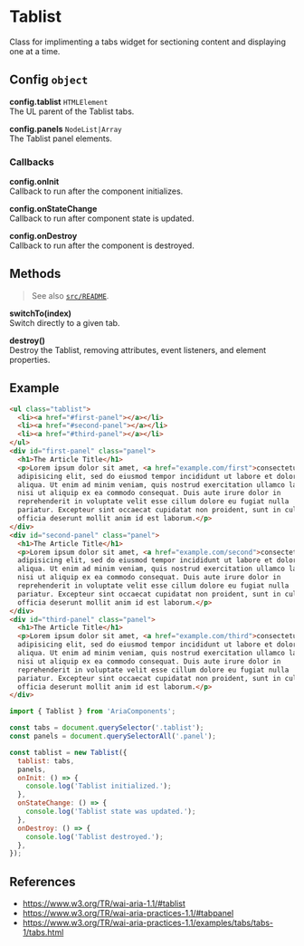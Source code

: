 Tablist
=======

Class for implimenting a tabs widget for sectioning content and displaying one 
at a time.

## Config `object`

**config.tablist** `HTMLElement`  
The UL parent of the Tablist tabs.

**config.panels** `NodeList|Array`  
The Tablist panel elements.

### Callbacks

**config.onInit**  
Callback to run after the component initializes.

**config.onStateChange**  
Callback to run after component state is updated.

**config.onDestroy**  
Callback to run after the component is destroyed.

## Methods

> See also [`src/README`](../).

**switchTo(index)**  
Switch directly to a given tab.

**destroy()**  
Destroy the Tablist, removing attributes, event listeners, and element properties.

## Example

```html
<ul class="tablist">
  <li><a href="#first-panel"></a></li>
  <li><a href="#second-panel"></a></li>
  <li><a href="#third-panel"></a></li>
</ul>
<div id="first-panel" class="panel">
  <h1>The Article Title</h1>
  <p>Lorem ipsum dolor sit amet, <a href="example.com/first">consectetur</a>
  adipisicing elit, sed do eiusmod tempor incididunt ut labore et dolore magna
  aliqua. Ut enim ad minim veniam, quis nostrud exercitation ullamco laboris
  nisi ut aliquip ex ea commodo consequat. Duis aute irure dolor in
  reprehenderit in voluptate velit esse cillum dolore eu fugiat nulla
  pariatur. Excepteur sint occaecat cupidatat non proident, sunt in culpa qui
  officia deserunt mollit anim id est laborum.</p>
</div>
<div id="second-panel" class="panel">
  <h1>The Article Title</h1>
  <p>Lorem ipsum dolor sit amet, <a href="example.com/second">consectetur</a>
  adipisicing elit, sed do eiusmod tempor incididunt ut labore et dolore magna
  aliqua. Ut enim ad minim veniam, quis nostrud exercitation ullamco laboris
  nisi ut aliquip ex ea commodo consequat. Duis aute irure dolor in
  reprehenderit in voluptate velit esse cillum dolore eu fugiat nulla
  pariatur. Excepteur sint occaecat cupidatat non proident, sunt in culpa qui
  officia deserunt mollit anim id est laborum.</p>
</div>
<div id="third-panel" class="panel">
  <h1>The Article Title</h1>
  <p>Lorem ipsum dolor sit amet, <a href="example.com/third">consectetur</a>
  adipisicing elit, sed do eiusmod tempor incididunt ut labore et dolore magna
  aliqua. Ut enim ad minim veniam, quis nostrud exercitation ullamco laboris
  nisi ut aliquip ex ea commodo consequat. Duis aute irure dolor in
  reprehenderit in voluptate velit esse cillum dolore eu fugiat nulla
  pariatur. Excepteur sint occaecat cupidatat non proident, sunt in culpa qui
  officia deserunt mollit anim id est laborum.</p>
</div>
```

```javascript
import { Tablist } from 'AriaComponents';

const tabs = document.querySelector('.tablist');
const panels = document.querySelectorAll('.panel');

const tablist = new Tablist({
  tablist: tabs,
  panels,
  onInit: () => {
    console.log('Tablist initialized.');
  },
  onStateChange: () => {
    console.log('Tablist state was updated.');
  },
  onDestroy: () => {
    console.log('Tablist destroyed.');
  },
});
```

## References

- https://www.w3.org/TR/wai-aria-1.1/#tablist
- https://www.w3.org/TR/wai-aria-practices-1.1/#tabpanel
- https://www.w3.org/TR/wai-aria-practices-1.1/examples/tabs/tabs-1/tabs.html

